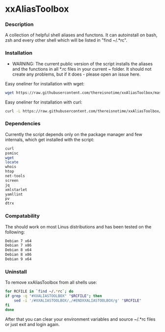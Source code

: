 # xxAliasToolbox

### Description ###
A collection of helpful shell aliases and functons. It can autoinstall on bash, zsh and every other shell which will be listed in "find ~/.*rc".

### Installation ###
* WARNING: The current public version of the script installs the aliases and the functions in all *.rc files in your current ~ folder. It should not create any problems, but if it does - please open an issue here.

Easy oneliner for installation with wget:
```sh
wget https://raw.githubusercontent.com/thereisnotime/xxAliasToolbox/master/xxAliasToolbox.sh -O /tmp/xxAliasToolbox.sh && chmod +x /tmp/xxAliasToolbox.sh && /tmp/xxAliasToolbox.sh && rm /tmp/xxAliasToolbox.sh
``` 

Easy oneliner for installation with curl:
```sh
curl -L https://raw.githubusercontent.com/thereisnotime/xxAliasToolbox/master/xxAliasToolbox.sh | sh
``` 

### Dependencies ###
Currently the script depends only on the package manager and few internals, which get installed with the script:
```sh
curl
psmisc
wget
locate
whois
htop
net-tools
screen
jq
xmlstarlet
yamllint
pv
dtrx
````

### Compatability ###
The should work on most Linus distributions and has been tested on the following:
```sh
Debian 7 x64
Debian 7 x86
Debian 8 x64
Debian 8 x86
Debian 9 x64
``` 

### Uninstall ###
To remove xxAliasToolbox from all shells use:
```sh
for RCFILE in `find ~/.*rc`; do
if grep -q "#XXALIASTOOLBOX" "$RCFILE"; then
	sed -i '/#XXALIASTOOLBOX/,/#ENDXXALIASTOOLBOX/g' "$RCFILE"
fi
done
```
After that you can clear your environment variables and source ~/.*rc files or just exit and login again.
